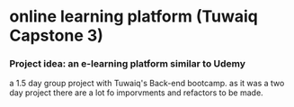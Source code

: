 
# online learning platform (Tuwaiq Capstone 3)
### Project idea: an e-learning platform similar to Udemy

a 1.5 day group project with Tuwaiq's Back-end bootcamp.
as it was a two day project there are a lot fo imporvments and refactors to be made.




